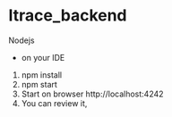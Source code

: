 # Itrace_backend
Nodejs
* on your IDE
1. npm install
2. npm start 
3. Start on browser http://localhost:4242
4. You can review it, 
